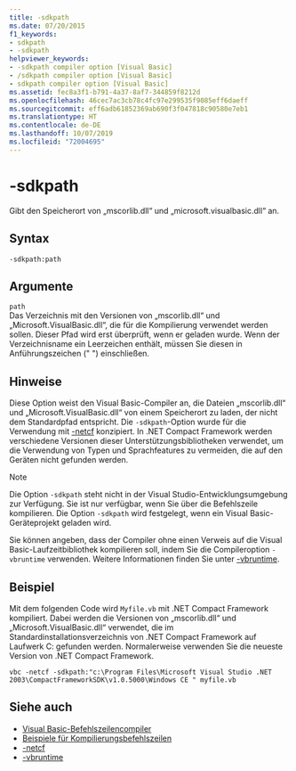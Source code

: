 ```yaml
---
title: -sdkpath
ms.date: 07/20/2015
f1_keywords:
- sdkpath
- -sdkpath
helpviewer_keywords:
- -sdkpath compiler option [Visual Basic]
- /sdkpath compiler option [Visual Basic]
- sdkpath compiler option [Visual Basic]
ms.assetid: fec8a3f1-b791-4a37-8af7-344859f8212d
ms.openlocfilehash: 46cec7ac3cb78c4fc97e299535f9085eff6daeff
ms.sourcegitcommit: eff6adb61852369ab690f3f047818c90580e7eb1
ms.translationtype: HT
ms.contentlocale: de-DE
ms.lasthandoff: 10/07/2019
ms.locfileid: "72004695"
---
```

# <a name="-sdkpath"></a>-sdkpath
Gibt den Speicherort von „mscorlib.dll“ und „microsoft.visualbasic.dll“ an.  
  
## <a name="syntax"></a>Syntax  
  
```console  
-sdkpath:path  
```  
  
## <a name="arguments"></a>Argumente  
 `path`  
 Das Verzeichnis mit den Versionen von „mscorlib.dll“ und „Microsoft.VisualBasic.dll“, die für die Kompilierung verwendet werden sollen. Dieser Pfad wird erst überprüft, wenn er geladen wurde. Wenn der Verzeichnisname ein Leerzeichen enthält, müssen Sie diesen in Anführungszeichen (" ") einschließen.  
  
## <a name="remarks"></a>Hinweise  
 Diese Option weist den Visual Basic-Compiler an, die Dateien „mscorlib.dll“ und „Microsoft.VisualBasic.dll“ von einem Speicherort zu laden, der nicht dem Standardpfad entspricht. Die `-sdkpath`-Option wurde für die Verwendung mit [-netcf](../../../visual-basic/reference/command-line-compiler/netcf.md) konzipiert. In .NET Compact Framework werden verschiedene Versionen dieser Unterstützungsbibliotheken verwendet, um die Verwendung von Typen und Sprachfeatures zu vermeiden, die auf den Geräten nicht gefunden werden.  
  
> [!NOTE]
> Die Option `-sdkpath` steht nicht in der Visual Studio-Entwicklungsumgebung zur Verfügung. Sie ist nur verfügbar, wenn Sie über die Befehlszeile kompilieren. Die Option `-sdkpath` wird festgelegt, wenn ein Visual Basic-Geräteprojekt geladen wird.  
  
 Sie können angeben, dass der Compiler ohne einen Verweis auf die Visual Basic-Laufzeitbibliothek kompilieren soll, indem Sie die Compileroption `-vbruntime` verwenden. Weitere Informationen finden Sie unter [-vbruntime](../../../visual-basic/reference/command-line-compiler/vbruntime.md).  
  
## <a name="example"></a>Beispiel  
 Mit dem folgenden Code wird `Myfile.vb` mit .NET Compact Framework kompiliert. Dabei werden die Versionen von „mscorlib.dll“ und „Microsoft.VisualBasic.dll“ verwendet, die im Standardinstallationsverzeichnis von .NET Compact Framework auf Laufwerk C: gefunden werden. Normalerweise verwenden Sie die neueste Version von .NET Compact Framework.  
  
```console
vbc -netcf -sdkpath:"c:\Program Files\Microsoft Visual Studio .NET 2003\CompactFrameworkSDK\v1.0.5000\Windows CE " myfile.vb  
```  
  
## <a name="see-also"></a>Siehe auch

- [Visual Basic-Befehlszeilencompiler](../../../visual-basic/reference/command-line-compiler/index.md)
- [Beispiele für Kompilierungsbefehlszeilen](../../../visual-basic/reference/command-line-compiler/sample-compilation-command-lines.md)
- [-netcf](../../../visual-basic/reference/command-line-compiler/netcf.md)
- [-vbruntime](../../../visual-basic/reference/command-line-compiler/vbruntime.md)
